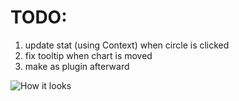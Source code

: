 # TODO:
1. update stat (using Context) when circle is clicked
2. fix tooltip when chart is moved
3. make as plugin afterward

![How it looks](https://user-images.githubusercontent.com/7237762/191551358-50fdd68a-5823-4b11-b26a-5b77fc626202.png)
